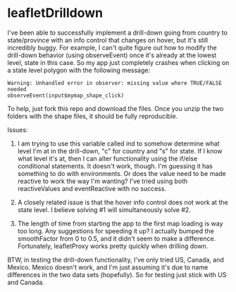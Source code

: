 # leafletDrilldown

I've been able to successfully implement a drill-down going from country to state/province with an info control that changes on hover, but it's still incredibly buggy. For example, I can't quite figure out how to modify the drill-down behavior (using observeEvent) once it's already at the lowest level, state in this case. So my app just completely crashes when clicking on a state level polygon with the following message: 

    Warning: Unhandled error in observer: missing value where TRUE/FALSE needed
    observeEvent(input$mymap_shape_click)


To help, just fork this repo and download the files. Once you unzip the two folders with the shape files, it should be fully reproducible.

Issues:

1. I am trying to use this variable called ind to somehow determine what level I'm at in the drill-down, "c" for country and "s" for state. If I know what level it's at, then I can alter functionality using the if/else conditional statements. It doesn't work, though. I'm guessing it has something to do with environments. Or does the value need to be made reactive to work the way I'm wanting? I've tried using both reactiveValues and eventReactive with no success.

2. A closely related issue is that the hover info control does not work at the state level. I believe solving #1 will simultaneously solve #2.

3. The length of time from starting the app to the first map loading is way too long. Any suggestions for speeding it up? I actually bumped the smoothFactor from 0 to 0.5, and it didn't seem to make a difference. Fortunately, leafletProxy works pretty quickly when drilling down.


BTW, in testing the drill-down functionality, I've only tried US, Canada, and Mexico. Mexico doesn't work, and I'm just assuming it's due to name differences in the two data sets (hopefully). So for testing just stick with US and Canada.
